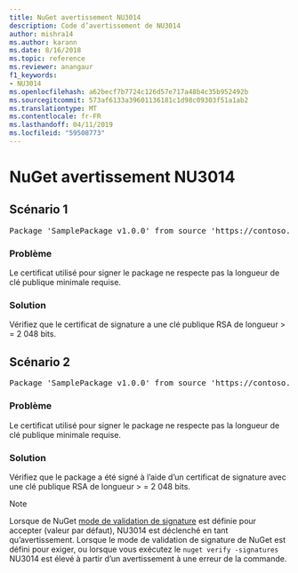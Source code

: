```yaml
---
title: NuGet avertissement NU3014
description: Code d’avertissement de NU3014
author: mishra14
ms.author: karann
ms.date: 8/16/2018
ms.topic: reference
ms.reviewer: anangaur
f1_keywords:
- NU3014
ms.openlocfilehash: a62becf7b7724c126d57e717a48b4c35b952492b
ms.sourcegitcommit: 573af6133a39601136181c1d98c09303f51a1ab2
ms.translationtype: MT
ms.contentlocale: fr-FR
ms.lasthandoff: 04/11/2019
ms.locfileid: "59508773"
---
```

# <a name="nuget-warning-nu3014"></a>NuGet avertissement NU3014

## <a name="scenario-1"></a>Scénario 1

<pre>Package 'SamplePackage v1.0.0' from source 'https://contoso.com/index.json': The signing certificate does not meet a minimum public key length requirement.</pre>

### <a name="issue"></a>Problème

Le certificat utilisé pour signer le package ne respecte pas la longueur de clé publique minimale requise.


### <a name="solution"></a>Solution

Vérifiez que le certificat de signature a une clé publique RSA de longueur > = 2 048 bits.



## <a name="scenario-2"></a>Scénario 2

<pre>Package 'SamplePackage v1.0.0' from source 'https://contoso.com/index.json': The primary signature's certificate does not meet a minimum public key length requirement.</pre>

### <a name="issue"></a>Problème

Le certificat utilisé pour signer le package ne respecte pas la longueur de clé publique minimale requise.


### <a name="solution"></a>Solution

Vérifiez que le package a été signé à l’aide d’un certificat de signature avec une clé publique RSA de longueur > = 2 048 bits.


> [!Note]
> Lorsque de NuGet [mode de validation de signature](https://docs.microsoft.com/en-us/nuget/consume-packages/installing-signed-packages#configure-package-signature-requirements) est définie pour accepter (valeur par défaut), NU3014 est déclenché en tant qu’avertissement. Lorsque le mode de validation de signature de NuGet est défini pour exiger, ou lorsque vous exécutez le `nuget verify -signatures` NU3014 est élevé à partir d’un avertissement à une erreur de la commande. 
